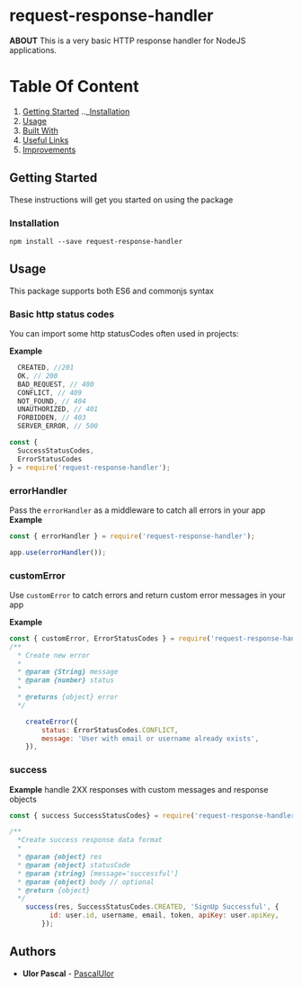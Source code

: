 # request-response-handler

**ABOUT** This is a very basic HTTP response handler for NodeJS applications. 

# Table Of Content

1. [Getting Started](#getting-started 'Getting Started')
   .._[Installation](#installation 'Installation')
2. [Usage](#usage 'Usage')
3. [Built With](#built-with 'Built With')
4. [Useful Links](#useful-links 'Useful Links')
5. [Improvements](#improvements 'Improvements')

## Getting Started

These instructions will get you started on using the package


### Installation

```
npm install --save request-response-handler
```

## Usage
This package supports both ES6 and commonjs syntax

### Basic http status codes

You can import some http statusCodes often used in projects:

**Example**
```js
  CREATED, //201
  OK, // 200
  BAD_REQUEST, // 400
  CONFLICT, // 409
  NOT_FOUND, // 404
  UNAUTHORIZED, // 401
  FORBIDDEN, // 403
  SERVER_ERROR, // 500
```

```js
const {
  SuccessStatusCodes,
  ErrorStatusCodes
} = require('request-response-handler');
```



### errorHandler
Pass the `errorHandler` as a middleware to catch all errors in your app
**Example**

```js
const { errorHandler } = require('request-response-handler');

app.use(errorHandler());

```

### customError
Use `customError` to catch errors and return custom error messages in your app

**Example**

```js
const { customError, ErrorStatusCodes } = require('request-response-handler');
/**
  * Create new error
  *
  * @param {String} message
  * @param {number} status
  *
  * @returns {object} error
  */

    createError({
        status: ErrorStatusCodes.CONFLICT,
        message: 'User with email or username already exists',
    }),

```

### success

**Example**
handle 2XX responses with custom messages and response objects
```js
const { success SuccessStatusCodes} = require('request-response-handler');

/**
  *Create success response data format
  *
  * @param {object} res
  * @param {object} statusCode
  * @param {string} [message='successful']
  * @param {object} body // optional
  * @return {object}
  */
    success(res, SuccessStatusCodes.CREATED, 'SignUp Successful', {
          id: user.id, username, email, token, apiKey: user.apiKey,
        });
```


## Authors

- **Ulor Pascal** - [PascalUlor](https://github.com/PascalUlor)